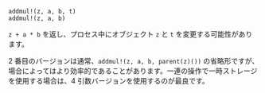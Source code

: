```
addmul!(z, a, b, t)
addmul!(z, a, b)
```

`z + a * b` を返し、プロセス中にオブジェクト `z` と `t` を変更する可能性があります。

2 番目のバージョンは通常、`addmul!(z, a, b, parent(z)())` の省略形ですが、場合によってはより効率的であることがあります。一連の操作で一時ストレージを使用する場合は、4 引数バージョンを使用するのが最良です。
